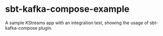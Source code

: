 # sbt-kafka-compose-example

A sample KStreams app with an integration test, showing the usage of sbt-kafka-compose plugin.
